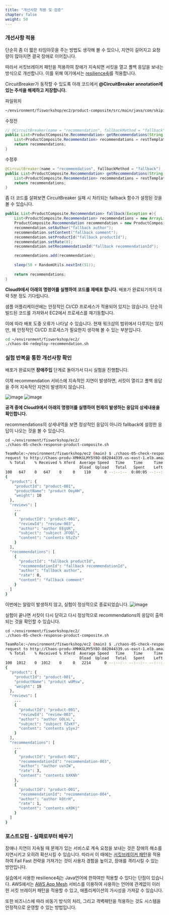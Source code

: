 ```yaml
---
title: "개선사항 적용 및 검증"
chapter: false
weight: 50
---
```


### 개선사항 적용

단순히 좀 더 짧은 타임아웃을 주는 방법도 생각해 볼 수 있으나, 지연이 길어지고 요청량이 많아지면 결국 장애로 이어집니다.

따라서 서킷브레이커 패턴을 적용하여 장애가 지속되면 서킷을 열고 폴백 응답을 보내는 방식으로 개선합니다. 이를 위해 여기에서는 [resilience4j](https://resilience4j.readme.io/docs)를 적용합니다.

CircuitBreaker가 동작할 수 있도록 아래 코드에서 **@CircuitBreaker annotation에 있는 주석을 해제하고 저장합니다.**

파일위치
```bash
~/environment/fisworkshop/ec2/product-composite/src/main/java/com/skipio/demo/chaos/fis/composite/product/RecommendationService.java
```

수정전
```java
// @CircuitBreaker(name = "recommendation", fallbackMethod = "fallback")
public List<ProductComposite.Recommendation> getRecommendations(String productId){
    List<ProductComposite.Recommendation> recommendations = restTemplate.exchange("http://recommendation/products/"+productId+"/recommendations", HttpMethod.GET, null, new ParameterizedTypeReference<List<ProductComposite.Recommendation>>() {}).getBody();
    return recommendations;
}
```

수정후
```java
@CircuitBreaker(name = "recommendation", fallbackMethod = "fallback")
public List<ProductComposite.Recommendation> getRecommendations(String productId){
    List<ProductComposite.Recommendation> recommendations = restTemplate.exchange("http://recommendation/products/"+productId+"/recommendations", HttpMethod.GET, null, new ParameterizedTypeReference<List<ProductComposite.Recommendation>>() {}).getBody();
    return recommendations;
}
```

좀 더 코드를 살펴보면 CircuitBreaker 실패 시 처리되는 fallback 함수가 설정된 것을 볼 수 있습니다.
```java
public List<ProductComposite.Recommendation> fallback(Exception e){
    List<ProductComposite.Recommendation> recommendations = new ArrayList<>();
    ProductComposite.Recommendation recommendation = new ProductComposite.Recommendation();
    recommendation.setAuthor("fallback author");
    recommendation.setContent("fallback comment");
    recommendation.setProductId("fallback productId");
    recommendation.setRate(0);
    recommendation.setRecommendationId("fallback recommendationId");

    recommendations.add(recommendation);
    
    sleep(50 + RandomUtils.nextInt(51));
    
    return recommendations;
}
```

**Cloud9에서 아래의 명령어를 실행하여 코드를 재배포 합니다.**  배포가 완료되기까지 대략 5분 정도 기다립니다.

샘플 어플리케이션에는 안정적인 CI/CD 프로세스가 적용되어 있지는 않습니다. 단순히 빌드된 코드를 가져와서 EC2에서 프로세스를 재기동합니다.

이에 따라 배포 도중 오류가 나타날 수 있습니다. 현재 워크샵의 범위에서 다루지는 않지만, 왜 안정적인 CI/CD 프로세스가 필요한지 생각해 볼 수 있는 부분입니다.

```bash
cd ~/environment/fisworkshop/ec2/
./chaos-04-redeploy-recommendation.sh
```

### 실험 반복을 통한 개선사항 확인
배포가 완료되면 **장애주입** 단계로 돌아가서 다시 실험을 진행합니다.

이제 recommendation 서비스에 지속적인 지연이 발생하면, 서킷이 열리고 폴백 응답을 주어 지속적인 지연이 발생하지 않습니다.

![image](/images/20_ec2/experiment01_12.png)
![image](/images/20_ec2/experiment01_13.png)

**공격 중에 Cloud9에서 아래의 명령어를 실행하여 현재의 발생하는 응답의 상세내용을 확인합니다.**

recommendations의 상세내역을 보면 정상적인 응답이 아니라 fallback에 설정한 응답이 나오는 것을 볼 수 있습니다.

```
cd ~/environment/fisworkshop/ec2/
./chaos-05-check-response-product-composite.sh
```

```bash
TeamRole:~/environment/fisworkshop/ec2 (main) $ ./chaos-05-check-response-product-composite.sh
request to http://Chaos-produ-XMHKGLMY5Y8O-882044339.us-east-1.elb.amazonaws.com/product-composites/product-001
  % Total    % Received % Xferd  Average Speed   Time    Time     Time  Current
                                 Dload  Upload   Total   Spent    Left  Speed
100   647    0   647    0     0    110      0 --:--:--  0:00:05 --:--:--   177
{
  "product": {
    "productId": "product-001",
    "productName": "product OeyHH",
    "weight": 10
  },
  "reviews": [
    ...
    {
      "productId": "product-001",
      "reviewId": "review-003",
      "author": "author EEgVR",
      "subject": "subject JFOQl",
      "content": "contents USzZs"
    }
  ],
  "recommendations": [
    {
      "productId": "fallback productId",
      "recommendationId": "fallback recommendationId",
      "author": "fallback author",
      "rate": 0,
      "content": "fallback comment"
    }
  ]
}
```


이번에는 알람이 발생하지 않고, 실험이 정상적으로 종료되었습니다.
![image](/images/20_ec2/experiment01_14.png)

실험이 끝나면 서킷이 다시 닫히고 다시 정상적으로 recommendations의 응답이 출력되는 것을 확인할 수 있습니다.
```
cd ~/environment/fisworkshop/ec2/
./chaos-05-check-response-product-composite.sh
```

```bash
TeamRole:~/environment/fisworkshop/ec2 (main) $ ./chaos-05-check-response-product-composite.sh
request to http://Chaos-produ-XMHKGLMY5Y8O-882044339.us-east-1.elb.amazonaws.com/product-composites/product-001
  % Total    % Received % Xferd  Average Speed   Time    Time     Time  Current
                                 Dload  Upload   Total   Spent    Left  Speed
100  1012    0  1012    0     0   2214      0 --:--:-- --:--:-- --:--:--  2214
{
  "product": {
    "productId": "product-001",
    "productName": "product wUMsw",
    "weight": 18
  },
  "reviews": [
    ...
    {
      "productId": "product-001",
      "reviewId": "review-003",
      "author": "author GOLvL",
      "subject": "subject fZxKf",
      "content": "contents ySyxJ"
    }
  ],
  "recommendations": [
    ...
    {
      "productId": "product-001",
      "recommendationId": "recommendation-003",
      "author": "author uvnIW",
      "rate": 3,
      "content": "contents bXKNh"
    },
    {
      "productId": "product-001",
      "recommendationId": "recommendation-004",
      "author": "author kOtrH",
      "rate": 1,
      "content": "contents eXOKj"
    }
  ]
}
```

### 포스트모텀 - 실패로부터 배우기
장애나 지연이 지속될 때 문제가 있는 서비스로 계속 요청을 보내는 것은 장애의 해소를 지연시키고 오히려 확산시킬 수 있습니다. 따라서 이 때에는 [서킷브레이커 패턴](https://docs.aws.amazon.com/ko_kr/whitepapers/latest/modern-application-development-on-aws/circuit-breaker.html)을 적용하여 Fail Fast 전략을 가져가는 것이 사용자 경험을 높이고, 장애를 격리시킬 수 있는 방안입니다.

실습에서 사용한 resilience4j는 Java언어에 한하여만 적용할 수 있다는 단점이 있습니다. AWS에서는 [AWS App Mesh](https://aws.amazon.com/ko/app-mesh/?aws-app-mesh-blogs.sort-by=item.additionalFields.createdDate&aws-app-mesh-blogs.sort-order=desc&whats-new-cards.sort-by=item.additionalFields.postDateTime&whats-new-cards.sort-order=desc) 서비스를 이용하여 사용하는 언어에 관계없이 이러한 서킷 브레이커 패턴을 적용할 수 있고, 애플리케이션의 가시성을 가져갈 수 있습니다.

또한 비즈니스에 따라 비동기 방식의 처리, 그리고 격벽패턴을 적용하는 것도 시스템을 안정적으로 운영할 수 있는 방법입니다.
